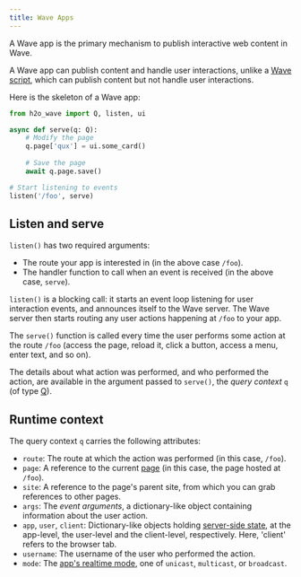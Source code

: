 ```yaml
---
title: Wave Apps
---
```


A Wave app is the primary mechanism to publish interactive web content in Wave.

A Wave app can publish content and handle user interactions, unlike a [Wave script](scripts.md), which can publish content but not handle user interactions.

Here is the skeleton of a Wave app:

```py 
from h2o_wave import Q, listen, ui

async def serve(q: Q):
    # Modify the page
    q.page['qux'] = ui.some_card()
    
    # Save the page
    await q.page.save()

# Start listening to events
listen('/foo', serve)
```
## Listen and serve
`listen()` has two required arguments:
- The route your app is interested in (in the above case `/foo`).
- The handler function to call when an event is received (in the above case, `serve`).

`listen()` is a blocking call: it starts an event loop listening for user interaction events, and announces itself to the Wave server. The Wave server then starts routing any user actions happening at `/foo` to your app. 

The `serve()` function is called every time the user performs some action at the route `/foo` (access the page, reload it, click a button, access a menu, enter text, and so on). 

The details about what action was performed, and who  performed the action, are available in the argument passed to `serve()`, the *query context* `q` (of type [Q](api/server#q)).

## Runtime context

The query context `q` carries the following attributes:

- `route`: The route at which the action was performed (in this case, `/foo`).
- `page`: A reference to the current [page](pages.md) (in this case, the page hosted at `/foo`).
- `site`: A reference to the page's parent site, from which you can grab references to other pages.
- `args`: The *event arguments*, a dictionary-like object containing information about the user action.
- `app`, `user`, `client`: Dictionary-like objects holding [server-side state](state.md), at the app-level, the user-level and the client-level, respectively. Here, 'client' refers to the browser tab.
- `username`: The username of the user who performed the action.
- `mode`: The [app's realtime mode](realtime.md), one of `unicast`, `multicast`, or `broadcast`.









